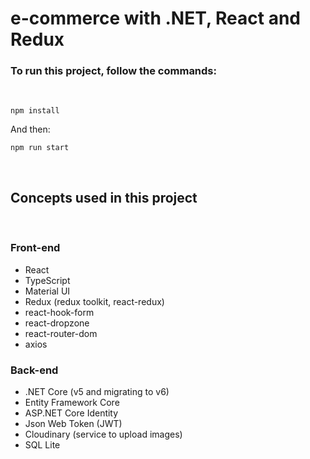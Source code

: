 # e-commerce with .NET, React and Redux

<h3> To run this project, follow the commands: </h3>
<br />
  
```
npm install
```

And then:

```
npm run start
```

<br />

## Concepts used in this project

<br />

### Front-end

-   React
-   TypeScript
-   Material UI
-   Redux (redux toolkit, react-redux)
-   react-hook-form
-   react-dropzone
-   react-router-dom
-   axios

### Back-end

-   .NET Core (v5 and migrating to v6)
-   Entity Framework Core
-   ASP.NET Core Identity
-   Json Web Token (JWT)
-   Cloudinary (service to upload images)
-   SQL Lite
